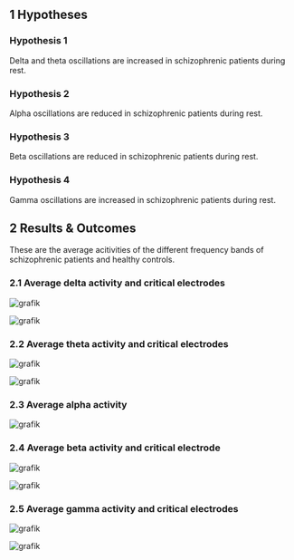 ## 1 Hypotheses

### Hypothesis 1
   Delta and theta oscillations are increased in schizophrenic patients during rest.
### Hypothesis 2
   Alpha oscillations are reduced in schizophrenic patients during rest.
### Hypothesis 3
   Beta oscillations are reduced in schizophrenic patients during rest.
### Hypothesis 4
   Gamma oscillations are increased in schizophrenic patients during rest.

## 2 Results & Outcomes

These are the average acitivities of the different frequency bands of schizophrenic patients and healthy controls.

### 2.1 Average delta activity and critical electrodes

![grafik](https://user-images.githubusercontent.com/83219542/128730869-f80b7611-752b-4359-aeab-5d8ecc4d5a7e.png)

![grafik](https://user-images.githubusercontent.com/83219542/128731576-b18a074d-7abd-47fd-ac2e-e306a52af4ba.png)

### 2.2 Average theta activity and critical electrodes

![grafik](https://user-images.githubusercontent.com/83219542/128731826-4901ba0f-aa02-430b-9552-131e51ec6ce7.png)

![grafik](https://user-images.githubusercontent.com/83219542/128731876-3009968f-7d1a-445b-9a42-6ed28317705b.png)

### 2.3 Average alpha activity

![grafik](https://user-images.githubusercontent.com/83219542/128732054-8d7a5181-eadf-4505-b485-37c377930fd4.png)

### 2.4 Average beta activity and critical electrode

![grafik](https://user-images.githubusercontent.com/83219542/128732252-61fd9537-a678-4f46-8144-53805e8f983b.png)

![grafik](https://user-images.githubusercontent.com/83219542/128732305-8f24b93b-e6ea-4183-91a4-2e0613e911ad.png)

### 2.5 Average gamma activity and critical electrodes

![grafik](https://user-images.githubusercontent.com/83219542/128732639-3e6aaada-a5bf-401e-aa78-5e8ae1f7971c.png)

![grafik](https://user-images.githubusercontent.com/83219542/128732707-e913c178-3fd3-4fbc-b48c-d55c2820fe73.png)

